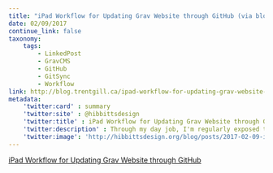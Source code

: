 ```yaml
---
title: "iPad Workflow for Updating Grav Website through GitHub (via blog.trentgill.ca)"
date: 02/09/2017
continue_link: false
taxonomy:
    tags:
        - LinkedPost
        - GravCMS
        - GitHub
        - GitSync
        - Workflow
link: http://blog.trentgill.ca/ipad-workflow-for-updating-grav-website-through-github/
metadata:
    'twitter:card' : summary
    'twitter:site' : @hibbittsdesign
    'twitter:title' : iPad Workflow for Updating Grav Website through GitHub
    'twitter:description' : Through my day job, I'm regularly exposed to innovative work happening in educational technology and open educational resources..
    'twitter:image': 'http://hibbittsdesign.org/blog/posts/2017-02-09-ipad-workflow-for-updating-grav-website-through-github-linked-post/imgres.jpg'
---
```


<a class="embedly-card" data-card-align="left" href="http://blog.trentgill.ca/ipad-workflow-for-updating-grav-website-through-github/">iPad Workflow for Updating Grav Website through GitHub</a>
<script async src="//cdn.embedly.com/widgets/platform.js" charset="UTF-8"></script>
